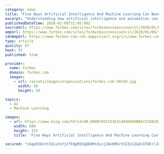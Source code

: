 ```yaml
---
category: news
title: "Five Ways Artificial Intelligence And Machine Learning Can Benefit Digital Marketers"
excerpt: "Understanding how artificial intelligence and automation can help propel your business is paramount to staying ahead of the curve as a business leader in today’s society."
publishedDateTime: 2020-01-08T12:05:00Z
sourceUrl: https://www.forbes.com/sites/forbesbusinesscouncil/2020/01/08/five-ways-artificial-intelligence-and-machine-learning-can-benefit-digital-marketers/
ampUrl: https://www.forbes.com/sites/forbesbusinesscouncil/2020/01/08/five-ways-artificial-intelligence-and-machine-learning-can-benefit-digital-marketers/amp/
cdnAmpUrl: https://www-forbes-com.cdn.ampproject.org/c/s/www.forbes.com/sites/forbesbusinesscouncil/2020/01/08/five-ways-artificial-intelligence-and-machine-learning-can-benefit-digital-marketers/amp/
type: article
quality: 97
heat: 97
published: true

provider:
  name: Forbes
  domain: forbes.com
  images:
    - url: /assets/images/organizations/forbes.com-50x50.jpg
      width: 50
      height: 50

topics:
  - AI
  - Machine Learning

images:
  - url: https://www.bing.com/th?id=ON.D80BC925CE3E41494D496B8A72288263
    width: 600
    height: 315
    title: "Five Ways Artificial Intelligence And Machine Learning Can Benefit Digital Marketers"

secured: "z4qpR38nttIZLuYsYjCfFQgMZUgQD0Ms5LvjZAnKMSrVSIZxSIGQ+IF0E+lJmJemt9kNYfwTuzQ4aaZw/Ndxc0cJ/sW1Hxpw4ZLYMqCn6BitPHyylCzvjq2ywIGMgM1HLVwu84Dx+DVAr2G8EMphMXVJtDKOE09251Qjb+yKYy73SkhCgmJu2ZmjolsecrVGpxTzvVNUWT+51IAr5A6J5K8PfcSF+WWudjeTaVGLhlilmU99sK1OeZ7aAOtEn5QwgBF5XXoh597ooQF4T5yB+A==;Hv3aVFgk5NIn2gfb9vjuag=="
---
```


